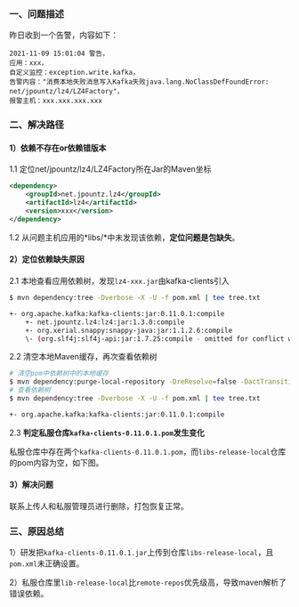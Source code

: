 ### 一、问题描述

昨日收到一个告警，内容如下：

```
2021-11-09 15:01:04 警告，
应用：xxx，
自定义监控：exception.write.kafka，
告警内容："消费本地失败消息写入Kafka失败java.lang.NoClassDefFoundError: net/jpountz/lz4/LZ4Factory"，
报警主机：xxx.xxx.xxx.xxx
```

### 二、解决路径

#### 1）依赖不存在or依赖错版本

1.1 定位net/jpountz/lz4/LZ4Factory所在Jar的Maven坐标

```xml
<dependency>
    <groupId>net.jpountz.lz4</groupId>
    <artifactId>lz4</artifactId>
    <version>xxx</version>
</dependency>
```

1.2 从问题主机应用的*libs/*中未发现该依赖，**定位问题是包缺失**。

#### 2）定位依赖缺失原因

2.1 本地查看应用依赖树，发现`lz4-xxx.jar`由kafka-clients引入

```bash
$ mvn dependency:tree -Dverbose -X -U -f pom.xml | tee tree.txt

+- org.apache.kafka:kafka-clients:jar:0.11.0.1:compile
    +- net.jpountz.lz4:lz4:jar:1.3.0:compile
    +- org.xerial.snappy:snappy-java:jar:1.1.2.6:compile
    \- (org.slf4j:slf4j-api:jar:1.7.25:compile - omitted for conflict with 1.7.22)
```

2.2 清空本地Maven缓存，再次查看依赖树

```bash
# 清空pom中依赖树中的本地缓存
$ mvn dependency:purge-local-repository -DreResolve=false -DactTransitively=false
# 查看依赖树
$ mvn dependency:tree -Dverbose -X -U -f pom.xml | tee tree.txt

+- org.apache.kafka:kafka-clients:jar:0.11.0.1:compile 
```

2.3 **判定私服仓库`kafka-clients-0.11.0.1.pom`发生变化**


私服仓库中存在两个`kafka-clients-0.11.0.1.pom`，而`libs-release-local`仓库的pom内容为空，如下图。



#### 3）解决问题

联系上传人和私服管理员进行删除，打包恢复正常。

### 三、原因总结

1）研发把`kafka-clients-0.11.0.1.jar`上传到仓库`libs-release-local`，且`pom.xml`未正确设置。

2）私服仓库里`lib-release-local`比`remote-repos`优先级高，导致maven解析了错误依赖。
